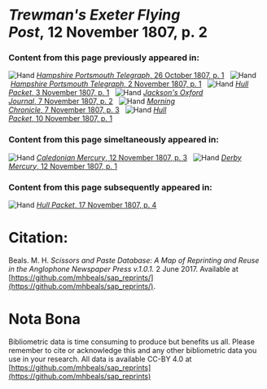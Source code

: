 # *Trewman's Exeter Flying Post*, 12 November 1807, p. 2  
  
### Content from this page previously appeared in:  
![Hand](http://scissorsandpaste.net/wp-content/uploads/2017/06/smallhandpointer.png) [*Hampshire Portsmouth Telegraph*, 26 October 1807, p. 1](https://mhbeals.github.io/sap_html/Hampshire-Portsmouth-Telegraph/Hampshire-Portsmouth-Telegraph-26-October-1807-p-1)  
![Hand](http://scissorsandpaste.net/wp-content/uploads/2017/06/smallhandpointer.png) [*Hampshire Portsmouth Telegraph*, 2 November 1807, p. 1](https://mhbeals.github.io/sap_html/Hampshire-Portsmouth-Telegraph/Hampshire-Portsmouth-Telegraph-2-November-1807-p-1)  
![Hand](http://scissorsandpaste.net/wp-content/uploads/2017/06/smallhandpointer.png) [*Hull Packet*, 3 November 1807, p. 1](https://mhbeals.github.io/sap_html/Hull-Packet/Hull-Packet-3-November-1807-p-1)  
![Hand](http://scissorsandpaste.net/wp-content/uploads/2017/06/smallhandpointer.png) [*Jackson's Oxford Journal*, 7 November 1807, p. 2](https://mhbeals.github.io/sap_html/Jackson's-Oxford-Journal/Jackson's-Oxford-Journal-7-November-1807-p-2)  
![Hand](http://scissorsandpaste.net/wp-content/uploads/2017/06/smallhandpointer.png) [*Morning Chronicle*, 7 November 1807, p. 3](https://mhbeals.github.io/sap_html/Morning-Chronicle/Morning-Chronicle-7-November-1807-p-3)  
![Hand](http://scissorsandpaste.net/wp-content/uploads/2017/06/smallhandpointer.png) [*Hull Packet*, 10 November 1807, p. 1](https://mhbeals.github.io/sap_html/Hull-Packet/Hull-Packet-10-November-1807-p-1)  
  
### Content from this page simeltaneously appeared in:  
![Hand](http://scissorsandpaste.net/wp-content/uploads/2017/06/smallhandpointer.png) [*Caledonian Mercury*, 12 November 1807, p. 3](https://mhbeals.github.io/sap_html/Caledonian-Mercury/Caledonian-Mercury-12-November-1807-p-3)  
![Hand](http://scissorsandpaste.net/wp-content/uploads/2017/06/smallhandpointer.png) [*Derby Mercury*, 12 November 1807, p. 1](https://mhbeals.github.io/sap_html/Derby-Mercury/Derby-Mercury-12-November-1807-p-1)  
  
### Content from this page subsequently appeared in:  
![Hand](http://scissorsandpaste.net/wp-content/uploads/2017/06/smallhandpointer.png) [*Hull Packet*, 17 November 1807, p. 4](https://mhbeals.github.io/sap_html/Hull-Packet/Hull-Packet-17-November-1807-p-4)  


# Citation: 

Beals. M. H. *Scissors and Paste Database: A Map of Reprinting and Reuse in the Anglophone Newspaper Press v.1.0.1.* 2 June 2017. Available at [https://github.com/mhbeals/sap_reprints/](https://github.com/mhbeals/sap_reprints/). 

# Nota Bona

Bibliometric data is time consuming to produce but benefits us all. Please remember to cite or acknowledge this and any other bibliometric data you use in your research. All data is available CC-BY 4.0 at [https://github.com/mhbeals/sap_reprints](https://github.com/mhbeals/sap_reprints)